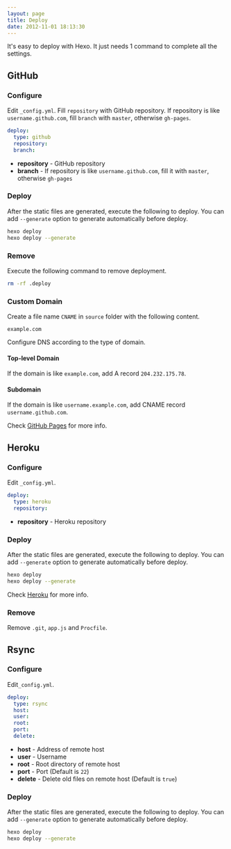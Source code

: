 ```yaml
---
layout: page
title: Deploy
date: 2012-11-01 18:13:30
---
```


It's easy to deploy with Hexo. It just needs 1 command to complete all the settings.

## GitHub

### Configure

Edit `_config.yml`. Fill `repository` with GitHub repository. If repository is like `username.github.com`, fill `branch` with `master`, otherwise `gh-pages`.

``` yaml
deploy:
  type: github
  repository:
  branch:
```

- **repository** - GitHub repository
- **branch** - If repository is like `username.github.com`, fill it with `master`, otherwise `gh-pages`

### Deploy

After the static files are generated, execute the following to deploy. You can add `--generate` option to generate automatically before deploy.

``` bash
hexo deploy
hexo deploy --generate
```

### Remove

Execute the following command to remove deployment.

``` bash
rm -rf .deploy
```

### Custom Domain

Create a file name `CNAME` in `source` folder with the following content.

```
example.com
```

Configure DNS according to the type of domain.

#### Top-level Domain

If the domain is like `example.com`, add A record `204.232.175.78`.

#### Subdomain

If the domain is like `username.example.com`, add CNAME record `username.github.com`.

Check [GitHub Pages][1] for more info.

## Heroku

### Configure

Edit `_config.yml`.

``` yaml
deploy:
  type: heroku
  repository:
```

- **repository** - Heroku repository

### Deploy

After the static files are generated, execute the following to deploy. You can add `--generate` option to generate automatically before deploy.

``` bash
hexo deploy
hexo deploy --generate
```

Check [Heroku][2] for more info.

### Remove

Remove `.git`, `app.js` and `Procfile`.

## Rsync

### Configure

Edit`_config.yml`.

``` yaml
deploy:
  type: rsync
  host:
  user:
  root:
  port:
  delete:
```

- **host** - Address of remote host
- **user** - Username
- **root** - Root directory of remote host
- **port** - Port (Default is `22`)
- **delete** - Delete old files on remote host (Default is `true`)

### Deploy

After the static files are generated, execute the following to deploy. You can add `--generate` option to generate automatically before deploy.

``` bash
hexo deploy
hexo deploy --generate
```

[1]: https://help.github.com/articles/setting-up-a-custom-domain-with-pages
[2]: https://devcenter.heroku.com/